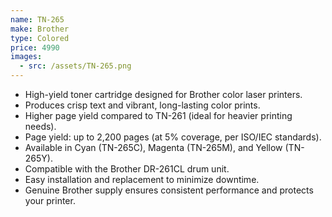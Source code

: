 ```yaml
---
name: TN-265
make: Brother
type: Colored
price: 4990
images:
  - src: /assets/TN-265.png
---
```


* High-yield toner cartridge designed for Brother color laser printers.
* Produces crisp text and vibrant, long-lasting color prints.
* Higher page yield compared to TN-261 (ideal for heavier printing needs).
* Page yield: up to 2,200 pages (at 5% coverage, per ISO/IEC standards).
* Available in Cyan (TN-265C), Magenta (TN-265M), and Yellow (TN-265Y).
* Compatible with the Brother DR-261CL drum unit.
* Easy installation and replacement to minimize downtime.
* Genuine Brother supply ensures consistent performance and protects your printer.

